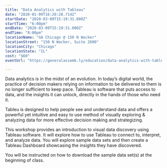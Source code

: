 ```yaml
---
title: "Data Analytics with Tableau"
date: "2020-01-09T16:20:28.714Z"
startDate: "2020-03-09T15:19:31.000Z"
startTime: "6:00pm"
endDate: "2020-03-09T15:19:31.000Z"
endTime: "8:00pm"
locationName: "GA Chicago @ 150 N Wacker"
locationStreet: "150 N Wacker, Suite 2600"
locationCity: "Chicago"
locationState: "IL"
cost: "$60"
eventUrl: "https://generalassemb.ly/education/data-analytics-with-tableau/chicago/96002"

---
```


Data analytics is in the midst of an evolution. In today’s digital world, the practice of decision makers relying on information to be delivered to them is no longer sufficient to keep pace. Tableau is software that puts access to data, and the insights it can unlock, directly in the hands of those who need it.

Tableu is designed to help people see and understand data and offers a powerful yet intuitive and easy to use method of visually exploring & analyzing data for more effective decision making and strategizing.

This workshop provides an introduction to visual data discovery using Tableau software. It will explore how to use Tableau to connect to, interpret, and analyze data. You will explore sample data sets and then create a Tableau Dashboard showcasing the insights they have discovered.

You will be instructed on how to download the sample data set(s) at the beginning of class.

